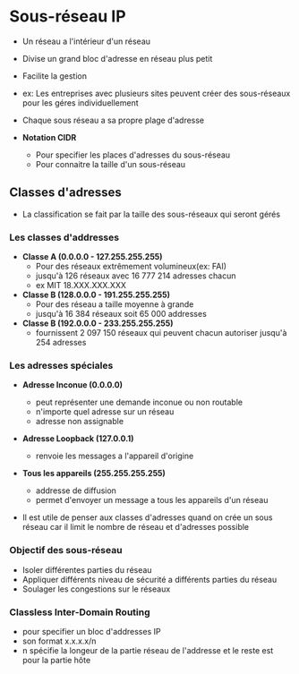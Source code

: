 # Sous-réseau IP

- Un réseau a l'intérieur d'un réseau
- Divise un grand bloc d'adresse en réseau plus petit
- Facilite la gestion
- ex: Les entreprises avec plusieurs sites peuvent créer des sous-réseaux pour les géres individuellement
- Chaque sous réseau a sa propre plage d'adresse

- **Notation CIDR**
  - Pour specifier les places d'adresses du sous-réseau
  - Pour connaitre la taille d'un sous-réseau

## Classes d'adresses

- La classification se fait par la taille des sous-réseaux qui seront gérés

### Les classes d'addresses

- **Classe A (0.0.0.0 - 127.255.255.255)**
  - Pour des réseaux extrêmement volumineux(ex: FAI)
  - jusqu'à 126 réseaux avec 16 777 214 adresses chacun
  - ex MIT 18.XXX.XXX.XXX
- **Classe B (128.0.0.0 - 191.255.255.255)**
  - Pour des réseau a taille moyenne à grande
  - jusqu'à 16 384 réseaux soit 65 000 addresses
- **Classe B (192.0.0.0 - 233.255.255.255)**
  - fournissent 2 097 150 réseaux qui peuvent chacun autoriser jusqu'à 254 adresses

### Les adresses spéciales

- **Adresse Inconue (0.0.0.0)**

  - peut représenter une demande inconue ou non routable
  - n'importe quel adresse sur un réseau
  - adresse non assignable

- **Adresse Loopback (127.0.0.1)**

  - renvoie les messages a l'appareil d'origine

- **Tous les appareils (255.255.255.255)**

  - addresse de diffusion
  - permet d'envoyer un message a tous les appareils d'un réseau

- Il est utile de penser aux classes d'adresses quand on crée un sous réseau car il limit le nombre de réseau et d'adresses possible

### Objectif des sous-réseau

- Isoler différentes parties du réseau
- Appliquer différents niveau de sécurité a différents parties du réseau
- Soulager les congestions sur le réseaux

### Classless Inter-Domain Routing

- pour specifier un bloc d'addresses IP
- son format x.x.x.x/n
- n spécifie la longeur de la partie réseau de l'addresse et le reste est pour la partie hôte

